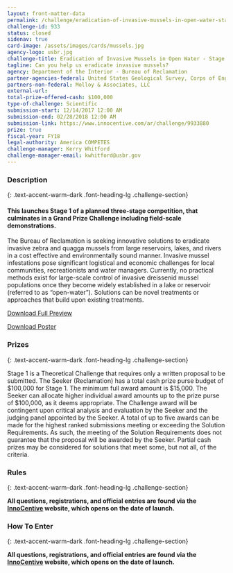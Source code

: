 ```yaml
---
layout: front-matter-data
permalink: /challenge/eradication-of-invasive-mussels-in-open-water-stage-1/
challenge-id: 933
status: closed
sidenav: true
card-image: /assets/images/cards/mussels.jpg
agency-logo: usbr.jpg
challenge-title: Eradication of Invasive Mussels in Open Water - Stage 1
tagline: Can you help us eradicate invasive mussels?
agency: Department of the Interior - Bureau of Reclamation
partner-agencies-federal: United States Geological Survey, Corps of Engineers-Civil Works
partners-non-federal: Molloy & Associates, LLC
external-url:
total-prize-offered-cash: $100,000
type-of-challenge: Scientific
submission-start: 12/14/2017 12:00 AM
submission-end: 02/28/2018 12:00 AM
submission-link: https://www.innocentive.com/ar/challenge/9933880 
prize: true
fiscal-year: FY18
legal-authority: America COMPETES
challenge-manager: Kerry Whitford
challenge-manager-email: kwhitford@usbr.gov
---
```


<!-- Description start -->
### Description
{: .text-accent-warm-dark .font-heading-lg .challenge-section}

<h4>This launches Stage 1 of a planned three-stage competition, that culminates in a Grand Prize Challenge including field-scale demonstrations.</h4>
<p>The Bureau of Reclamation is seeking innovative solutions to eradicate invasive zebra and quagga mussels from large reservoirs, lakes, and rivers in a cost effective and environmentally sound manner. Invasive mussel infestations pose significant logistical and economic challenges for local communities, recreationists and water managers. Currently, no practical methods exist for large-scale control of invasive dreissenid mussel populations once they become widely established in a lake or reservoir (referred to as &ldquo;open-water&rdquo;). Solutions can be novel treatments or approaches that build upon existing treatments.</p>
<p><a href="https://www.usbr.gov/research/challenge/docs/mussels-preview.pdf">Download Full Preview</a></p>
<p><a href="https://www.usbr.gov/research/challenge/docs/mussels-poster.pdf">Download Poster</a></p>

<!-- Prizes start -->
### Prizes
{: .text-accent-warm-dark .font-heading-lg .challenge-section}

<p>Stage 1 is a Theoretical Challenge that requires only a written proposal to be submitted. The Seeker (Reclamation) has a total cash prize purse budget of $100,000 for Stage 1.&nbsp;The minimum full award amount is $15,000. The Seeker can allocate higher individual award amounts up to the prize purse of $100,000, as it deems appropriate. The Challenge award will be contingent upon critical analysis and evaluation by the Seeker and the judging panel appointed by the Seeker.&nbsp;A total of up to five awards can be made for the highest ranked submissions meeting or exceeding the Solution Requirements.&nbsp;As such, the meeting of the Solution Requirements does not guarantee that the proposal will be awarded by the Seeker. Partial cash prizes may be considered for solutions that meet some, but not all, of the criteria.</p>

<!-- Rules start -->
### Rules 
{: .text-accent-warm-dark .font-heading-lg .challenge-section}

<p><strong>All questions, registrations, and official entries are found via the <a href="https://www.innocentive.com/ar/challenge/9933880" target="_blank" rel="noopener">InnoCentive</a> website, which opens on the date of launch.</strong></p>

<!--  How To Enter start -->
### How To Enter
{: .text-accent-warm-dark .font-heading-lg .challenge-section}

<p><strong>All questions, registrations, and official entries are found via the <a href="https://www.innocentive.com/ar/challenge/9933880" target="_blank" rel="noopener">InnoCentive</a> website, which opens on the date of launch.</strong></p>
